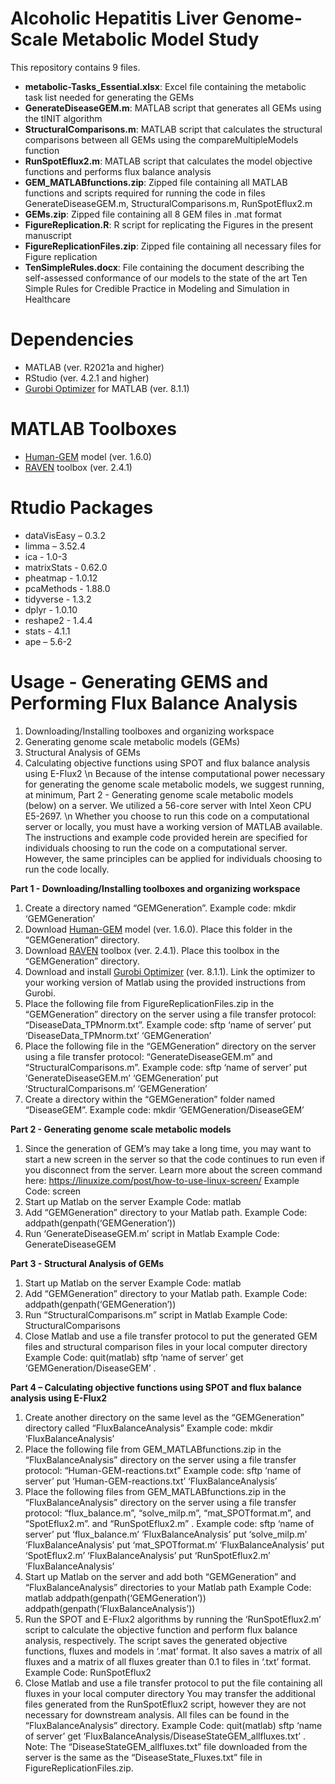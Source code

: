 # Alcoholic Hepatitis Liver Genome-Scale Metabolic Model Study

This repository contains 9 files.
- **metabolic-Tasks_Essential.xlsx**: Excel file containing the metabolic task list needed for generating the GEMs
- **GenerateDiseaseGEM.m**: MATLAB script that generates all GEMs using the tINIT algorithm
- **StructuralComparisons.m**: MATLAB script that calculates the structural comparisons between all GEMs using the compareMultipleModels function
- **RunSpotEflux2.m**: MATLAB script that calculates the model objective functions and performs flux balance analysis
- **GEM_MATLABfunctions.zip**: Zipped file containing all MATLAB functions and scripts required for running the code in files GenerateDiseaseGEM.m, StructuralComparisons.m, RunSpotEflux2.m
- **GEMs.zip**: Zipped file containing all 8 GEM files in .mat format
- **FigureReplication.R**: R script for replicating the Figures in the present manuscript
- **FigureReplicationFiles.zip**: Zipped file containing all necessary files for Figure replication
- **TenSimpleRules.docx**: File containing the document describing the self-assessed conformance of our models to the state of the art Ten Simple Rules for Credible Practice in Modeling and Simulation in Healthcare

# Dependencies
- MATLAB (ver. R2021a and higher)
- RStudio (ver. 4.2.1 and higher)
- [Gurobi Optimizer](https://www.gurobi.com/downloads/gurobi-optimizer-eula/) for MATLAB (ver. 8.1.1)

# MATLAB Toolboxes
- [Human-GEM](https://github.com/SysBioChalmers/Human-GEM) model (ver. 1.6.0)
- [RAVEN](https://github.com/SysBioChalmers/RAVEN) toolbox (ver. 2.4.1)

# Rtudio Packages
- dataVisEasy – 0.3.2
- limma – 3.52.4
- ica - 1.0-3
- matrixStats - 0.62.0
- pheatmap - 1.0.12
- pcaMethods - 1.88.0
- tidyverse - 1.3.2
- dplyr - 1.0.10
- reshape2 - 1.4.4
- stats - 4.1.1
- ape – 5.6-2

# Usage - Generating GEMS and Performing Flux Balance Analysis
1. Downloading/Installing toolboxes and organizing workspace
2. Generating genome scale metabolic models (GEMs)
3. Structural Analysis of GEMs
4. Calculating objective functions using SPOT and flux balance analysis using E-Flux2
\n
Because of the intense computational power necessary for generating the genome scale metabolic models, we suggest running, at minimum, Part 2 - Generating genome scale metabolic models (below) on a server. We utilized a 56-core server with Intel Xeon CPU E5-2697. 
\n
Whether you choose to run this code on a computational server or locally, you must have a working version of MATLAB available. The instructions and example code provided herein are specified for individuals choosing to run the code on a computational server. However, the same principles can be applied for individuals choosing to run the code locally.

**Part 1 - Downloading/Installing toolboxes and organizing workspace**
1.	Create a directory named “GEMGeneration”.
    Example code: mkdir ‘GEMGeneration’
2.	Download [Human-GEM](https://github.com/SysBioChalmers/Human-GEM) model (ver. 1.6.0). Place this folder in the “GEMGeneration” directory.
3.	Download [RAVEN](https://github.com/SysBioChalmers/RAVEN) toolbox (ver. 2.4.1). Place this toolbox in the “GEMGeneration” directory.
4.	Download and install [Gurobi Optimizer](https://www.gurobi.com/downloads/gurobi-optimizer-eula/) (ver. 8.1.1). Link the optimizer to your working version of Matlab using the provided instructions from Gurobi.
5.	Place the following file from FigureReplicationFiles.zip in the “GEMGeneration” directory on the server using a file transfer protocol: “DiseaseData_TPMnorm.txt”.
    Example code: sftp ‘name of server’
		 put ‘DiseaseData_TPMnorm.txt’ ‘GEMGeneration’
6.	Place the following file in the “GEMGeneration” directory on the server using a file transfer protocol: “GenerateDiseaseGEM.m” and “StructuralComparisons.m”.
    Example code: sftp ‘name of server’
		 put ‘GenerateDiseaseGEM.m’ ‘GEMGeneration’
		 put ‘StructuralComparisons.m’ ‘GEMGeneration’
7.	Create a directory within the “GEMGeneration” folder named “DiseaseGEM”.
    Example code: mkdir ‘GEMGeneration/DiseaseGEM’

**Part 2 - Generating genome scale metabolic models**
1.	Since the generation of GEM’s may take a long time, you may want to start a new screen in the server so that the code continues to run even if you disconnect from the server. Learn more about the screen command here: https://linuxize.com/post/how-to-use-linux-screen/ 
    Example Code: screen
2.	Start up Matlab on the server
    Example Code: matlab
3.	Add “GEMGeneration” directory to your Matlab path.
    Example Code: addpath(genpath(‘GEMGeneration’))
4.	Run ‘GenerateDiseaseGEM.m’ script in Matlab
    Example Code: GenerateDiseaseGEM

**Part 3 - Structural Analysis of GEMs**
1.	Start up Matlab on the server
    Example Code: matlab
2.	Add “GEMGeneration” directory to your Matlab path.
    Example Code: addpath(genpath(‘GEMGeneration’))
3.	Run “StructuralComparisons.m” script in Matlab
    Example Code: StructuralComparisons
4.	Close Matlab and use a file transfer protocol to put the generated GEM files and structural comparison files in your local computer directory
    Example Code: quit(matlab)
    sftp ‘name of server’
		get ‘GEMGeneration/DiseaseGEM’ .

**Part 4 – Calculating objective functions using SPOT and flux balance analysis using E-Flux2**
1.	Create another directory on the same level as the “GEMGeneration” directory called “FluxBalanceAnalysis”
    Example code: mkdir ‘FluxBalanceAnalysis’
2.	Place the following file from GEM_MATLABfunctions.zip in the “FluxBalanceAnalysis” directory on the server using a file transfer protocol: “Human-GEM-reactions.txt”
    Example code: sftp ‘name of server’
		put ‘Human-GEM-reactions.txt’ ‘FluxBalanceAnalysis’
3.	Place the following files from GEM_MATLABfunctions.zip in the “FluxBalanceAnalysis” directory on the server using a file transfer protocol: “flux_balance.m”, “solve_milp.m”, “mat_SPOTformat.m”, and “SpotEflux2.m”. and “RunSpotEflux2.m” .
    Example code: sftp ‘name of server’
		put ‘flux_balance.m’ ‘FluxBalanceAnalysis’
 		put ‘solve_milp.m’ ‘FluxBalanceAnalysis’
		put ‘mat_SPOTformat.m’ ‘FluxBalanceAnalysis’
		put ‘SpotEflux2.m’ ‘FluxBalanceAnalysis’
		put ‘RunSpotEflux2.m’ ‘FluxBalanceAnalysis’
4.	Start up Matlab on the server and add both “GEMGeneration” and “FluxBalanceAnalysis” directories to your Matlab path
    Example Code: matlab
		addpath(genpath(‘GEMGeneration’))
		addpath(genpath(‘FluxBalanceAnalysis’))
5.	Run the SPOT and E-Flux2 algorithms by running the ‘RunSpotEflux2.m’ script to calculate the objective function and perform flux balance analysis, respectively. The script saves the generated objective functions, fluxes and models in ‘.mat’ format. It also saves a matrix of all fluxes and a matrix of all fluxes greater than 0.1 to files in ‘.txt’ format.
    Example Code: RunSpotEflux2
6.	Close Matlab and use a file transfer protocol to put the file containing all fluxes in your local computer directory You may transfer the additional files generated from the RunSpotEflux2 script, however they are not necessary for downstream analysis. All files can be found in the “FluxBalanceAnalysis” directory.
    Example Code: quit(matlab)
    sftp ‘name of server’
		get ‘FluxBalanceAnalysis/DiseaseStateGEM_allfluxes.txt’ .
Note: The “DiseaseStateGEM_allfluxes.txt” file downloaded from the server is the same as the “DiseaseState_Fluxes.txt” file in FigureReplicationFiles.zip.

